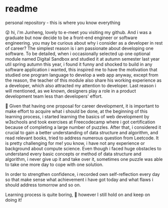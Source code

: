# readme
personal repository - this is where you know everything

😜 hi, i'm Junheng, lovely to e-meet you visiting my github. And i was a graduate but now decide to be a front-end engineer or software engineering. you may be curious about why i consider as a developer in rest of career? The simplest reason is i am passionate about developing one software. To be detailed, when i occasionally selected up one optional module named Digital Sandbox and studied it at autumn semester last year util spring autumn this year, i found it funny and shocked to build in any software application i wanted, this inspired me to have the motivation that studied one program language to develop a web app anyway, except from the reason, the teacher of this module also share his working experience as a developer, which also attracted my attention to developer. Last reason i will mentioned, as we known, designers play a role in a product development team less than developers' effort.

🤤 Given that having one proposal for career development, it is important to make effort to acquire what i should be done, at the beginning of this learning process, i started learning the basics of web development by w3schools and took exercises at Freecodecamp where i got certification because of completing a large number of puzzles. After that, i considered it crucial to gain a better understanding of data structure and algorithm, and read relevant books, tried to address numerous question from Leetcode. It is pretty challenging for me! you know, i have not any experience or background about compute science. Even though i faced huge obstacles to understand every basic concepts or method of data structure and algorithm, i never give up it and take over it, sometimes one puzzle was able to take one more day to cope with one solution.

In order to strengthen confidence, i recorded own self-reflection every day so that make sense what achievement i have got today and what flaws i should address tomorrow and so on.

Learning process is quite boring,  🧐 however I still hold on and keep on doing it!

